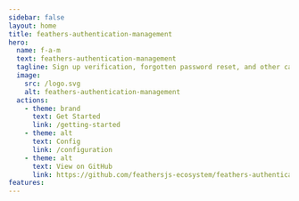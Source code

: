 ```yaml
---
sidebar: false
layout: home
title: feathers-authentication-management
hero:
  name: f-a-m
  text: feathers-authentication-management
  tagline: Sign up verification, forgotten password reset, and other capabilities for local authentication.
  image:
    src: /logo.svg
    alt: feathers-authentication-management
  actions:
    - theme: brand
      text: Get Started
      link: /getting-started
    - theme: alt
      text: Config
      link: /configuration
    - theme: alt
      text: View on GitHub
      link: https://github.com/feathersjs-ecosystem/feathers-authentication-management
features:
---
```

